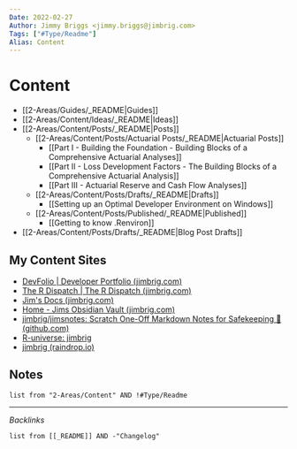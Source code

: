 ```yaml
---
Date: 2022-02-27
Author: Jimmy Briggs <jimmy.briggs@jimbrig.com>
Tags: ["#Type/Readme"]
Alias: Content
---
```


# Content

- [[2-Areas/Guides/_README|Guides]]
- [[2-Areas/Content/Ideas/_README|Ideas]]
- [[2-Areas/Content/Posts/_README|Posts]]
    - [[2-Areas/Content/Posts/Actuarial Posts/_README|Actuarial Posts]]
        - [[Part I - Building the Foundation - Building Blocks of a Comprehensive Actuarial Analyses]]
        - [[Part II - Loss Development Factors - The Building Blocks of a Comprehensive Actuarial Analysis]]
        - [[Part III - Actuarial Reserve and Cash Flow Analyses]]
    - [[2-Areas/Content/Posts/Drafts/_README|Drafts]]
        - [[Setting up an Optimal Developer Environment on Windows]]
    - [[2-Areas/Content/Posts/Published/_README|Published]]
        - [[Getting to know .Renviron]]
- [[2-Areas/Content/Posts/Drafts/_README|Blog Post Drafts]]

## My Content Sites

- [DevFolio | Developer Portfolio (jimbrig.com)](http://devfolio.jimbrig.com/)
- [The R Dispatch | The R Dispatch (jimbrig.com)](https://therdispatch.jimbrig.com/)
- [Jim's Docs (jimbrig.com)](https://jimsdocs.jimbrig.com/)
- [Home - Jims Obsidian Vault (jimbrig.com)](https://jimsvault.jimbrig.com/)
- [jimbrig/jimsnotes: Scratch One-Off Markdown Notes for Safekeeping 📝 (github.com)](https://github.com/jimbrig/jimsnotes)
- [R-universe: jimbrig](https://jimbrig.r-universe.dev/ui#builds)
- [jimbrig (raindrop.io)](https://raindrop.io/jimbrig)

## Notes

```dataview
list from "2-Areas/Content" AND !#Type/Readme
```

***

*Backlinks*

```dataview
list from [[_README]] AND -"Changelog"
```